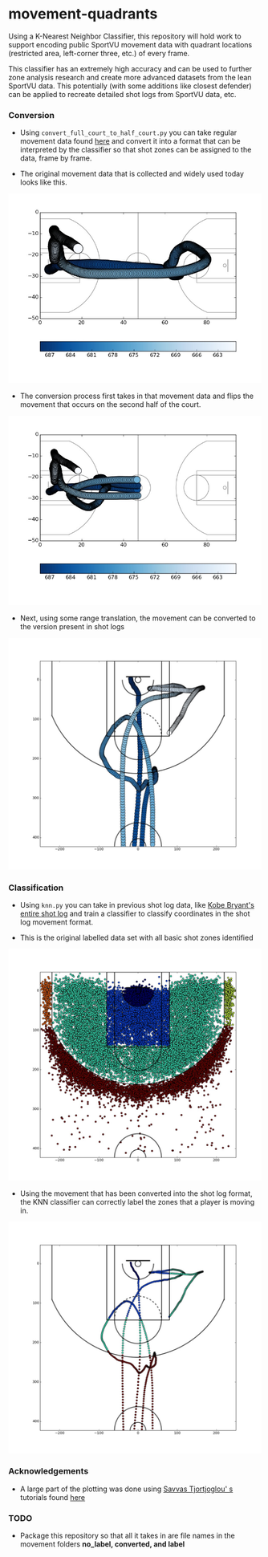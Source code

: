 # movement-quadrants
Using a K-Nearest Neighbor Classifier, this repository will hold work to support encoding public SportVU movement data with quadrant locations (restricted area, left-corner three, etc.) of every frame.

This classifier has an extremely high accuracy and can be used to further zone analysis research and create more advanced datasets from the lean SportVU data. This potentially (with some additions like closest defender) can be applied to recreate detailed shot logs from SportVU data, etc.

### Conversion
- Using `convert_full_court_to_half_court.py` you can take regular movement data found [here](https://github.com/sealneaward/nba-movement-data) and convert it into a format that can be interpreted by the classifier so that shot zones can be assigned to the data, frame by frame.

- The original movement data that is collected and widely used today looks like this.

![Full Movement](./data/img/full/event_movement_original.jpg)

- The conversion process first takes in that movement data and flips the movement that occurs on the second half of the court.

![Half Movement](./data/img/full/event_movement_convert.jpg)

- Next, using some range translation, the movement can be converted to the version present in shot logs

![Full Conversion](./data/img/half/event_movement_convert_half.jpg)

### Classification
- Using `knn.py` you can take in previous shot log data, like [Kobe Bryant's entire shot log](https://www.kaggle.com/c/kobe-bryant-shot-selection/data) and train a classifier to classify coordinates in the shot log movement format.

- This is the original labelled data set with all basic shot zones identified

![Kobe Shot Selection](./data/img/half/kobe_shots.jpg)

- Using the movement that has been converted into the shot log format, the KNN classifier can correctly label the zones that a player is moving in.

![Fully Converted and Labelled](./data/img/half/fully_converted_with_zones.jpg)

### Acknowledgements
- A large part of the plotting was done using [Savvas Tjortjoglou' s](https://github.com/savvastj) tutorials found [here](http://savvastjortjoglou.com/)

### TODO
- Package this repository so that all it takes in are file names in the movement folders **no_label, converted, and label**
